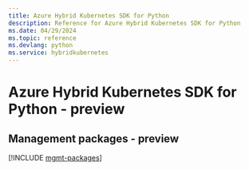 ```yaml
---
title: Azure Hybrid Kubernetes SDK for Python
description: Reference for Azure Hybrid Kubernetes SDK for Python
ms.date: 04/29/2024
ms.topic: reference
ms.devlang: python
ms.service: hybridkubernetes
---
```

# Azure Hybrid Kubernetes SDK for Python - preview

## Management packages - preview
[!INCLUDE [mgmt-packages](hybrid-kubernetes-mgmt-index.md)]